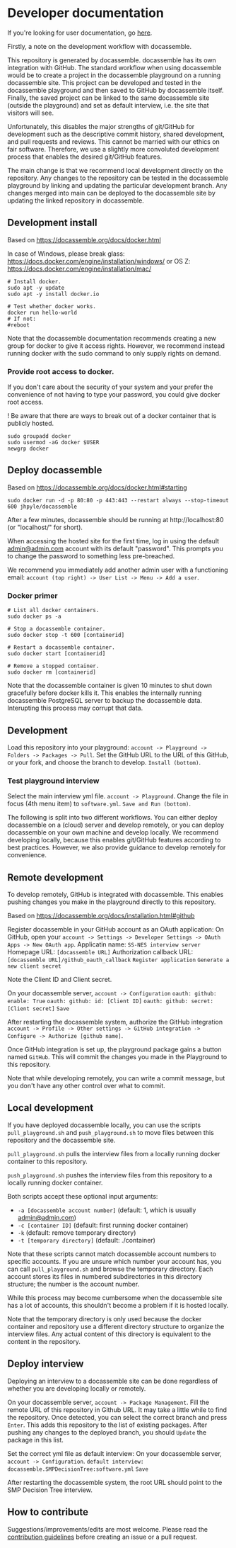 # Developer documentation

If you're looking for user documentation, go [here](README.md).


Firstly, a note on the development workflow with docassemble.

This repository is generated by docassemble.
docassemble has its own integration with GitHub.
The standard workflow when using docassemble would be to create a project in the docassemble playground on a running docassemble site.
This project can be developed and tested in the docassemble playground and then saved to GitHub by docassemble itself.
Finally, the saved project can be linked to the same docassemble site (outside the playground) and set as default interview, i.e. the site that visitors will see.

Unfortunately, this disables the major strengths of git/GitHub for development such as the descriptive commit history, shared development, and pull requests and reviews.
This cannot be married with our ethics on fair software. Therefore, we use a slightly more convoluted development process that enables the desired git/GitHub features.

The main change is that we recommend local development directly on the repository.
Any changes to the repository can be tested in the docassemble playground by linking and updating the particular development branch.
Any changes merged into main can be deployed to the docassemble site by updating the linked repository in docassemble.


## Development install

Based on https://docassemble.org/docs/docker.html

In case of Windows, please break glass: https://docs.docker.com/engine/installation/windows/
or OS Z: https://docs.docker.com/engine/installation/mac/

```shell
# Install docker.
sudo apt -y update
sudo apt -y install docker.io
```

```shell
# Test whether docker works.
docker run hello-world
# If not:
#reboot
```

Note that the docassemble documentation recommends creating a new group for docker to give it access rights.
However, we recommend instead running docker with the sudo command to only supply rights on demand.

### Provide root access to docker.

If you don't care about the security of your system and your prefer the convenience of not having to type your password, you could give docker root access.

! Be aware that there are ways to break out of a docker container that is publicly hosted.

```shell
sudo groupadd docker
sudo usermod -aG docker $USER
newgrp docker
```

## Deploy docassemble

Based on https://docassemble.org/docs/docker.html#starting

```shell
sudo docker run -d -p 80:80 -p 443:443 --restart always --stop-timeout 600 jhpyle/docassemble
```

After a few minutes, docassemble should be running at http://localhost:80 (or "localhost/" for short).

When accessing the hosted site for the first time, log in using the default admin@admin.com account with its default "password".
This prompts you to change the password to something less pre-breached.

We recommend you immediately add another admin user with a functioning email:
`account (top right) -> User List -> Menu -> Add a user`.

### Docker primer

```shell
# List all docker containers.
sudo docker ps -a

# Stop a docassemble container.
sudo docker stop -t 600 [containerid]

# Restart a docassemble container.
sudo docker start [containerid]

# Remove a stopped container.
sudo docker rm [containerid]
```

Note that the docassemble container is given 10 minutes to shut down gracefully before docker kills it.
This enables the internally running docassemble PostgreSQL server to backup the docassemble data. Interupting this process may corrupt that data.


## Development

Load this repository into your playground:
`account -> Playground -> Folders -> Packages -> Pull`.
Set the GitHub URL to the URL of this GitHub, or your fork, and choose the branch to develop.
`Install (bottom)`.

### Test playground interview

Select the main interview yml file.
`account -> Playground`.
Change the file in focus (4th menu item) to `software.yml`.
`Save and Run (bottom)`.


The following is split into two different workflows.
You can either deploy docassemble on a (cloud) server and develop remotely, or you can deploy docassemble on your own machine and develop locally.
We recommend developing locally, because this enables git/GitHub features according to best practices.
However, we also provide guidance to develop remotely for convenience.


## Remote development

To develop remotely, GitHub is integrated with docassemble.
This enables pushing changes you make in the playground directly to this repository.

Based on https://docassemble.org/docs/installation.html#github

Register docassemble in your GitHub account as an OAuth application:
On GitHub, open your `account -> Settings -> Developer Settings -> OAuth Apps -> New OAuth app`.
Applicatin name: `SS-NES interview server`
Homepage URL: `[docassemble URL]`
Authorization callback URL: `[docassemble URL]/github_oauth_callback`
`Register application`
`Generate a new client secret`

Note the Client ID and Client secret.

On your docassemble server, `account -> Configuration`
`oauth: github: enable: True`
`oauth: github: id: [Client ID]`
`oauth: github: secret: [Client secret]`
`Save`

After restarting the docassemble system, authorize the GitHub integration
`account -> Profile -> Other settings -> GitHub integration -> Configure -> Authorize [github name]`.


Once GitHub integration is set up, the playground package gains a button named `GitHub`.
This will commit the changes you made in the Playground to this repository.

Note that while developing remotely, you can write a commit message, but you don't have any other control over what to commit.


## Local development

If you have deployed docassemble locally, you can use the scripts `pull_playground.sh` and `push_playground.sh` to move files between this repository and the docassemble site.

`pull_playground.sh` pulls the interview files from a locally running docker container to this repository.

`push_playground.sh` pushes the interview files from this repository to a locally running docker container.

Both scripts accept these optional input arguments:
* `-a [docassemble account number]` (default: 1, which is usually admin@admin.com)
* `-c [container ID]` (default: first running docker container)
* `-k` (default: remove temporary directory)
* `-t [temporary directory]` (default: ./container)

Note that these scripts cannot match docassemble account numbers to specific accounts.
If you are unsure which number your account has, you can call `pull_playground.sh` and browse the temporary directory.
Each account stores its files in numbered subdirectories in this directory structure; the number is the account number.

While this process may become cumbersome when the docassemble site has a lot of accounts, this shouldn't become a problem if it is hosted locally.

Note that the temporary directory is only used because the docker container and repository use a different directory structure to organize the interview files.
Any actual content of this directory is equivalent to the content in the repository.


## Deploy interview

Deploying an interview to a docassemble site can be done regardless of whether you are developing locally or remotely.

On your docassemble server, `account -> Package Management`.
Fill the remote URL of this repository in Github URL. It may take a little while to find the repository.
Once detected, you can select the correct branch and press `Enter`.
This adds this repository to the list of existing packages.
After pushing any changes to the deployed branch, you should `Update` the package in this list.

Set the correct yml file as default interview:
On your docassemble server, `account -> Configuration`.
`default interview: docassemble.SMPDecisionTree:software.yml`
`Save`

After restarting the docassemble system, the root URL should point to the SMP Decision Tree interview.


## How to contribute

Suggestions/improvements/edits are most welcome. Please read the [contribution guidelines](CONTRIBUTING.md) before creating an issue or a pull request.
